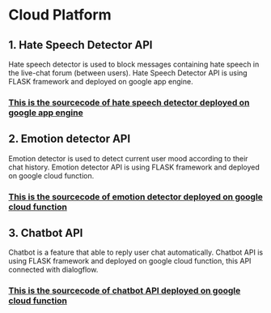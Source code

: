 # Cloud Platform

## 1. Hate Speech Detector API
Hate speech detector is used to block messages containing hate speech in the live-chat forum (between users).
Hate Speech Detector API is using FLASK framework and deployed on google app engine.
### [This is the sourcecode of hate speech detector deployed on google app engine](/Cloud/Hate%20Speech)

## 2. Emotion detector API
Emotion detector is used to detect current user mood according to their chat history.
Emotion detector API is using FLASK framework and deployed on google cloud function.
### [This is the sourcecode of emotion detector deployed on google cloud function](/Cloud/Mood%20Detector)

## 3. Chatbot API
Chatbot is a feature that able to reply user chat automatically.
Chatbot API is using FLASK framework and deployed on google cloud function, this API connected with dialogflow.
### [This is the sourcecode of chatbot API deployed on google cloud function](/Cloud/Chatbot)